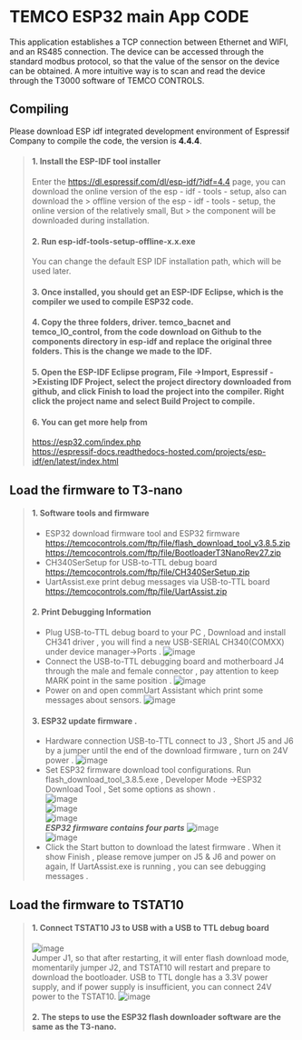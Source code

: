 
# TEMCO ESP32 main App CODE

This application establishes a TCP connection between Ethernet and WIFI, and an RS485 connection. The device can be accessed through the standard modbus protocol, so that the value of the sensor on the device can be obtained. A more intuitive way is to scan and read the device through the T3000 software of TEMCO CONTROLS.


## Compiling

Please download ESP idf integrated development environment of Espressif Company to compile the code, the version is **4.4.4**.
> #### 1.	Install the ESP-IDF tool installer
> Enter the 
> <https://dl.espressif.com/dl/esp-idf/?idf=4.4>
> page, you can download the online version of the esp - idf - tools - setup, also can download the > offline version of the esp - idf - tools - setup, the online version of the relatively small, But > the component will be downloaded during installation.
> #### 2.  Run esp-idf-tools-setup-offline-x.x.exe
> You can change the default ESP IDF installation path, which will be used later.
> #### 3.  Once installed, you should get an ESP-IDF Eclipse, which is the compiler we used to compile ESP32 code.
> #### 4.	Copy the three folders, driver. temco_bacnet and temco_IO_control, from the code download on Github to the components directory in esp-idf and replace the original three folders. This is the change we made to the IDF.
> #### 5.	Open the ESP-IDF Eclipse program, File ->Import, Espressif ->Existing IDF Project, select the project directory downloaded from github, and click Finish to load the project into the compiler. Right click the project name and select Build Project to compile.
> #### 6.	You can get more help from 
> <https://esp32.com/index.php><br>
> <https://espressif-docs.readthedocs-hosted.com/projects/esp-idf/en/latest/index.html>


## Load the firmware to T3-nano
> #### 1.	Software tools and firmware
> -	ESP32 download firmware tool and ESP32 firmware 
> <https://temcocontrols.com/ftp/file/flash_download_tool_v3.8.5.zip>
> <https://temcocontrols.com/ftp/file/BootloaderT3NanoRev27.zip>
> - CH340SerSetup  for  USB-to-TTL debug board  
> <https://temcocontrols.com/ftp/file/CH340SerSetup.zip>
> - UartAssist.exe  print debug messages via USB-to-TTL board  
> <https://temcocontrols.com/ftp/file/UartAssist.zip>
> #### 2.	Print Debugging Information
> - Plug USB-to-TTL debug board to your PC , Download and install CH341 driver , you will find a new USB-SERIAL CH340(COMXX) under device manager->Ports .
> ![image](https://github.com/temcocontrols/T3-programmable-controller-on-ESP32/assets/4134931/1c67dae8-bc83-470c-940e-e6e1dba100cd)
> - Connect the USB-to-TTL debugging board and motherboard J4 through the male and female connector , pay attention to keep MARK point in the same position .
> ![image](https://github.com/temcocontrols/T3-programmable-controller-on-ESP32/assets/4134931/7e101795-dc9a-4673-ab69-f3667590027c)
> - Power on and open commUart  Assistant which print some messages about sensors.
> ![image](https://github.com/temcocontrols/T3-programmable-controller-on-ESP32/assets/4134931/11cca132-0fdd-4670-80b8-12f559312a07)
> #### 3.	ESP32 update firmware .
> - Hardware connection
> USB-to-TTL connect to J3 , Short J5 and J6 by a jumper until the end of the download firmware ,  turn on 24V power .
> ![image](https://github.com/temcocontrols/T3-programmable-controller-on-ESP32/assets/4134931/a60356b1-6843-4d7d-aa69-0e7f4aacd3a7)
> - Set ESP32 firmware download tool configurations.
> Run flash_download_tool_3.8.5.exe ,  Developer Mode ->ESP32 Download Tool  ,
Set some options as shown .  
> ![image](https://github.com/temcocontrols/T3-programmable-controller-on-ESP32/assets/4134931/2aa8f1dc-f473-4498-927c-82357f223b45)<br>
> ![image](https://github.com/temcocontrols/T3-programmable-controller-on-ESP32/assets/4134931/70dfe252-9187-4045-881f-ad3d6964674e)<br>
> ![image](https://github.com/temcocontrols/T3-programmable-controller-on-ESP32/assets/4134931/2d929262-56f1-4480-ac61-6af4511a1dcc)<br>
> ***ESP32 firmware contains four parts***
> ![image](https://github.com/temcocontrols/T3-programmable-controller-on-ESP32/assets/4134931/de20fa72-f5bd-45fb-a4f4-dc92149bb7c3)<br>
> ![image](https://github.com/temcocontrols/T3-programmable-controller-on-ESP32/assets/4134931/0b1a1d3d-ad20-4f99-938c-8b1571960f26)<br>
> - Click the Start button to download the latest firmware .
When it show Finish , please remove jumper on J5 & J6 and power on again, 
If UartAssist.exe is running  , you can see debugging messages .


## Load the firmware to TSTAT10
> #### 1.	Connect TSTAT10 J3 to USB with a USB to TTL debug board
> ![image](https://github.com/temcocontrols/T3-programmable-controller-on-ESP32/assets/4134931/744a23a8-de2a-4e09-bdf4-6485398a0600)<br>
> Jumper J1, so that after restarting, it will enter flash download mode, momentarily jumper J2, and TSTAT10 will restart and prepare to download the bootloader.
> USB to TTL dongle has a 3.3V power supply, and if power supply is insufficient, you can connect 24V power to the TSTAT10.
> ![image](https://github.com/temcocontrols/T3-programmable-controller-on-ESP32/assets/4134931/44669f4a-0bf3-4905-bd3a-ad740fa5ec61)
> #### 2. The steps to use the ESP32 flash downloader software are the same as the T3-nano.



